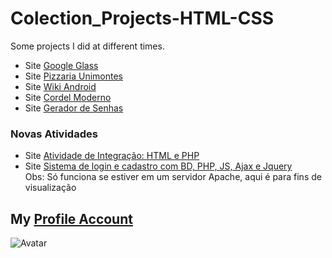 # Colection_Projects-HTML-CSS
Some projects I did at different times.

- Site [Google Glass](https://sleess.github.io/Colection_Projects-HTML-CSS/google-glass/curso-html5-pacote01/projeto-glass-html5/index.html)
- Site [Pizzaria Unimontes](https://sleess.github.io/Colection_Projects-HTML-CSS/pizzaria/html/inicio.html)
- Site [Wiki Android](https://sleess.github.io/Colection_Projects-HTML-CSS/wiki-android/html/index.html)
- Site [Cordel Moderno](https://sleess.github.io/Colection_Projects-HTML-CSS/cordel-moderno/html/index.html)
- Site [Gerador de Senhas](https://sleess.github.io/Colection_Projects-HTML-CSS/gerador_de_Senha/index.html)

### Novas Atividades

- Site [Atividade de Integração: HTML e PHP](https://sleess.github.io/Colection_Projects-HTML-CSS/integracao-html-php/index.html)
- Site [Sistema de login e cadastro com BD, PHP, JS, Ajax e Jquery](https://sleess.github.io/Colection_Projects-HTML-CSS/sistema-de-login/index.html)
<br>   Obs: Só funciona se estiver em um servidor Apache, aqui é para fins de visualização
  
## My [Profile Account](https://github.com/SLeess)
![Avatar](https://avatars.githubusercontent.com/u/105681930?v=4)
